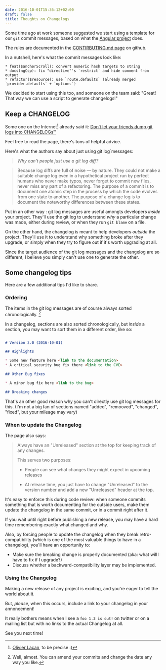```yaml
---
date: 2016-10-01T15:36:12+02:00
draft: false
title: Thoughts on Changelogs
---
```


Some time ago at work someone suggested we start using a template for our `git`
commit messages, based on what the [Angular project](https://angularjs.org/) does.

The rules are documented in the [CONTIRBUTING.md page](
https://github.com/angular/angular.js/blob/master/CONTRIBUTING.md#commit-message-format)
on github.

In a nutshell, here's what the commit messages look like:

```
* feat($anchorScroll): convert numeric hash targets to string
* docs(ngCsp): fix "directive"'s `restrict` and hide comment from output
* refactor($resource): use `route.defaults` (already merged `provider.defaults` + `options`)
```

We decided to start using this too, and someone on the team said:
"Great! That way we can use a script to generate changelogs!"

<!--more-->

## Keep a CHANGELOG

Some one on the Internet[^1] already said it:
[Don’t let your friends dump git logs into CHANGELOGs™](
http://keepachangelog.com/en")

Feel free to read the page, there's tons of helpful advice.

Here's what the authors say about just using git log`messages:

> _Why can’t people just use a git log diff?_

> Because log diffs are full of noise —  by nature. They could not make a
> suitable change log even in a hypothetical project run by perfect humans who
> never make typos, never forget to commit new files, never miss any part of a
> refactoring. The purpose of a commit is to document one atomic step in the
> process by which the code evolves from one state to another. The purpose of a
> change log is to document the noteworthy differences between these states.

Put in an other way : git log messages are useful amongts developers _inside_
your project. They'll use the git log to understand _why_ a particular change
was made, either during review, or when they run `git blame` on a file.

On the other hand, the changelog is meant to help developers _outside_ the
project. They'll use it to understand why something broke after they upgrade,
or simply when they try to figure out if it's worth upgrading at all.

Since the target audience of the git log messages and the changelog are so
different, I believe you simply can't use one to generate the other.

## Some changelog tips

Here are a few additional tips I'd like to share.

### Ordering

The items in the git log messages are of course always sorted chronologically.
[^2]

In a changelog, sections are also sorted chronologically, but
_inside_ a section, you may want to sort them in a different order, like so:

```markdown

# Version 3.0 (2016-10-01)

## Highlights

* Some new feature here <link to the documentation>
* A critical security bug fix there <link to the CVE>

## Other Bug fixes

* A minor bug fix here <link to the bug>

## Breaking changes

```

That's an other good reason why you can't directly use git log messages for this.
(I'm not a big fan of sections named "added", "remooved", "changed", "fixed", but your
mileage may vary)

### When to update the Changelog

The page also says:

> Always have an "Unreleased" section at the top for keeping track of any
> changes.
>
> This serves two purposes:
>
> * People can see what changes they might expect in upcoming releases
>
> * At release time, you just have to change "Unreleased" to the version number and add
> a new "Unreleased" header at the top.

It's easy to enforce this during code review: when someone commits something
that is worth documenting for the outside users, make them update the changelog
in the same commit, or in a commit right after it.

If you wait until right before publishing a new release, you may have a hard
time remembering exactly what changed and why.

Also, by forcing people to update the changelog when they break
retro-compatibility (which is one of the most valuable things to have in a
changelog), you'll have an opportunity to:

* Make sure the breaking change is properly documented (aka: what will I have to
  fix if I upgrade?)
* Discuss whether a backward-compatibility layer may be implemented.

### Using the Changelog

Making a new release of any project is exciting, and you're eager to tell the
world about it.

But, *please*, when this occurs, include a link to your changelog in your
annoncement!

It really bothers means when I see a `foo 1.3 is out!` on twitter or on a
mailing list but with no links to the actual Changelog at all.

See you next time!

[^1]: [Olivier Lacan](http://olivierlacan.com/), to be precise :)
[^2]: Well, almost. You can amend your commits and change the date any way you like.

